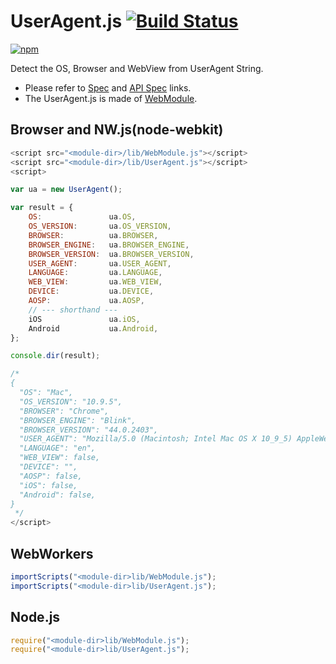 # UserAgent.js [![Build Status](https://travis-ci.org/uupaa/UserAgent.js.svg)](https://travis-ci.org/uupaa/UserAgent.js)

[![npm](https://nodei.co/npm/uupaa.useragent.js.svg?downloads=true&stars=true)](https://nodei.co/npm/uupaa.useragent.js/)

Detect the OS, Browser and WebView from UserAgent String.

- Please refer to [Spec](https://github.com/uupaa/UserAgent.js/wiki/) and [API Spec](https://github.com/uupaa/UserAgent.js/wiki/UserAgent) links.
- The UserAgent.js is made of [WebModule](https://github.com/uupaa/WebModule).

## Browser and NW.js(node-webkit)

```js
<script src="<module-dir>/lib/WebModule.js"></script>
<script src="<module-dir>/lib/UserAgent.js"></script>
<script>

var ua = new UserAgent();

var result = {
    OS:               ua.OS,
    OS_VERSION:       ua.OS_VERSION,
    BROWSER:          ua.BROWSER,
    BROWSER_ENGINE:   ua.BROWSER_ENGINE,
    BROWSER_VERSION:  ua.BROWSER_VERSION,
    USER_AGENT:       ua.USER_AGENT,
    LANGUAGE:         ua.LANGUAGE,
    WEB_VIEW:         ua.WEB_VIEW,
    DEVICE:           ua.DEVICE,
    AOSP:             ua.AOSP,
    // --- shorthand ---
    iOS               ua.iOS,
    Android           ua.Android,
};

console.dir(result);

/*
{
  "OS": "Mac",
  "OS_VERSION": "10.9.5",
  "BROWSER": "Chrome",
  "BROWSER_ENGINE": "Blink",
  "BROWSER_VERSION": "44.0.2403",
  "USER_AGENT": "Mozilla/5.0 (Macintosh; Intel Mac OS X 10_9_5) AppleWebKit/537.36 (KHTML, like Gecko) Chrome/44.0.2403.107 Safari/537.36",
  "LANGUAGE": "en",
  "WEB_VIEW": false,
  "DEVICE": "",
  "AOSP": false,
  "iOS": false,
  "Android": false,
}
 */
</script>
```

## WebWorkers

```js
importScripts("<module-dir>lib/WebModule.js");
importScripts("<module-dir>lib/UserAgent.js");

```

## Node.js

```js
require("<module-dir>lib/WebModule.js");
require("<module-dir>lib/UserAgent.js");

```

